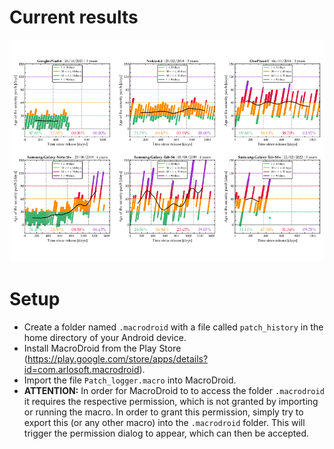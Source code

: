 # Current results
![results](https://github.com/hep-mh/android-patch-logger/blob/main/plots/all.png)

# Setup

- Create a folder named ``.macrodroid`` with a file called ``patch_history`` in the home directory of your Android device.
- Install MacroDroid from the Play Store (https://play.google.com/store/apps/details?id=com.arlosoft.macrodroid).
- Import the file ``Patch_logger.macro`` into MacroDroid.
- **ATTENTION:** In order for MacroDroid to to access the folder ``.macrodroid`` it requires the respective permission, which is not granted by importing or running the macro. In order to grant this permission, simply try to export this (or any other macro) into the ``.macrodroid`` folder. This will trigger the permission dialog to appear, which can then be accepted.
